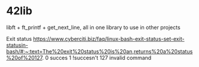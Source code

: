 # 42lib
libft + ft_printf + get_next_line, all in one library to use in other projects

Exit status
https://www.cyberciti.biz/faq/linux-bash-exit-status-set-exit-statusin-bash/#:~:text=The%20exit%20status%20is%20an,returns%20a%20status%20of%20127.
0 succes
1 !succesn't
127 invalid command
